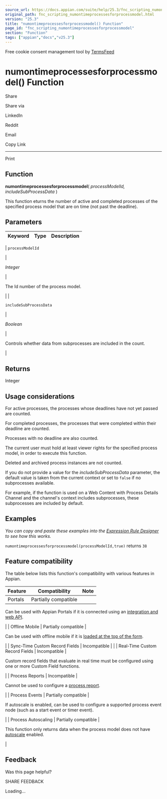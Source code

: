 ```yaml
---
source_url: https://docs.appian.com/suite/help/25.3/fnc_scripting_numontimeprocessesforprocessmodel.html
original_path: fnc_scripting_numontimeprocessesforprocessmodel.html
version: "25.3"
title: "numontimeprocessesforprocessmodel() Function"
page_id: "fnc_scripting_numontimeprocessesforprocessmodel"
section: "Function"
tags: ["appian","docs","v25.3"]
---
```



Free cookie consent management tool by [TermsFeed](https://www.termsfeed.com/)

# numontimeprocessesforprocessmodel() Function

Share

Share via

LinkedIn

Reddit

Email

Copy Link

* * *

Print

## Function

**numontimeprocessesforprocessmodel**( _processModelId, includeSubProcessData_ )

This function eturns the number of active and completed processes of the specified process model that are on time (not past the deadline).

## Parameters

| Keyword | Type | Description |
| --- | --- | --- |
|
`processModelId`

 |

_Integer_

 |

The Id number of the process model.

 |
|

`includeSubProcessData`

 |

_Boolean_

 |

Controls whether data from subprocesses are included in the count.

 |

## Returns

Integer

## Usage considerations

For active processes, the processes whose deadlines have not yet passed are counted.

For completed processes, the processes that were completed within their deadline are counted.

Processes with no deadline are also counted.

The current user must hold at least viewer rights for the specified process model, in order to execute this function.

Deleted and archived process instances are not counted.

If you do not provide a value for the _includeSubProcessData_ parameter, the default value is taken from the current context or set to `false` if no subprocesses available.

For example, if the function is used on a Web Content with Process Details Channel and the channel's context includes subprocesses, these subprocesses are included by default.

## Examples

_You can copy and paste these examples into the [Expression Rule Designer](Expression_Rules.html) to see how this works._

`numontimeprocessesforprocessmodel(processModelId,true)` returns `38`

## Feature compatibility

The table below lists this function's compatibility with various features in Appian.

| Feature | Compatibility | Note |
| --- | --- | --- |
| Portals | Partially compatible |
Can be used with Appian Portals if it is connected using an [integration and web API](portals-design.html#using-partially-compatible-functions-and-objects-in-a-portal).

 |
| Offline Mobile | Partially compatible |

Can be used with offline mobile if it is [loaded at the top of the form](offline-mobile-design-best-practices.html#working-with-partially-compatible-functions).

 |
| Sync-Time Custom Record Fields | Incompatible |  |
| Real-Time Custom Record Fields | Incompatible |

Custom record fields that evaluate in real time must be configured using one or more Custom Field functions.

 |
| Process Reports | Incompatible |

Cannot be used to configure a [process report](Process_Reports.html).

 |
| Process Events | Partially compatible |

If autoscale is enabled, can be used to configure a supported process event node (such as a start event or timer event).

 |
| Process Autoscaling | Partially compatible |

This function only returns data when the process model does not have [autoscale](autoscale-processes.html) enabled.

 |

## Feedback

Was this page helpful?

SHARE FEEDBACK

Loading...